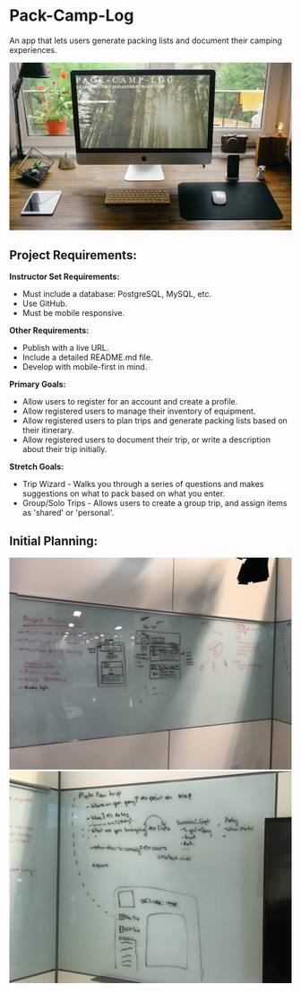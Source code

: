 # Pack-Camp-Log
An app that lets users generate packing lists and document their camping experiences.

![Pack-Camp-Log-Mockup](pack-camp-log-mockup.jpg)

## Project Requirements:
**Instructor Set Requirements:**
* Must include a database: PostgreSQL, MySQL, etc.
* Use GitHub.
* Must be mobile responsive.

**Other Requirements:**
* Publish with a live URL.
* Include a detailed README.md file.
* Develop with mobile-first in mind.

**Primary Goals:**
* Allow users to register for an account and create a profile.
* Allow registered users to manage their inventory of equipment.
* Allow registered users to plan trips and generate packing lists based on their itinerary.
* Allow registered users to document their trip, or write a description about their trip initially.

**Stretch Goals:**
* Trip Wizard - Walks you through a series of questions and makes suggestions on what to pack based on what you enter.
* Group/Solo Trips - Allows users to create a group trip, and assign items as 'shared' or 'personal'.

## Initial Planning:
![Whiteboarding1](media/whiteboarding1.JPG "whiteboarding1")
![Whiteboarding1](media/whiteboarding2.JPG "whiteboarding2")
